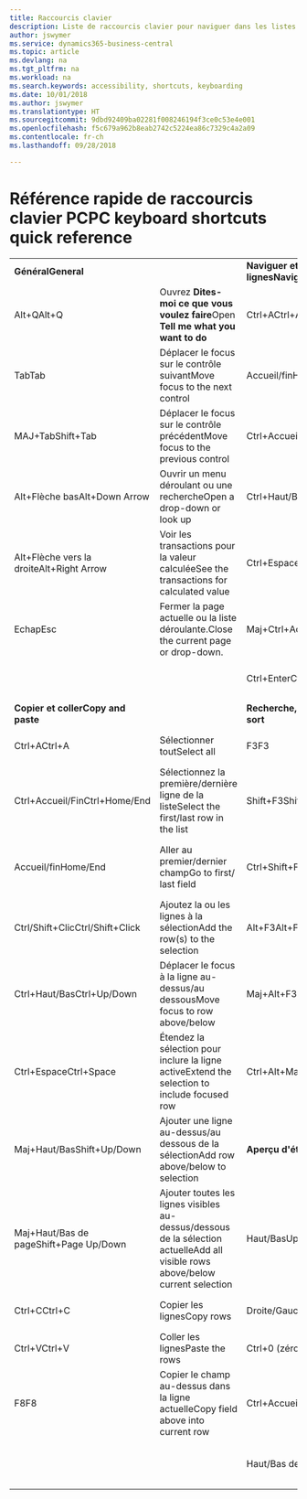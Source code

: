 ```yaml
---
title: Raccourcis clavier
description: Liste de raccourcis clavier pour naviguer dans les listes.
author: jswymer
ms.service: dynamics365-business-central
ms.topic: article
ms.devlang: na
ms.tgt_pltfrm: na
ms.workload: na
ms.search.keywords: accessibility, shortcuts, keyboarding
ms.date: 10/01/2018
ms.author: jswymer
ms.translationtype: HT
ms.sourcegitcommit: 9dbd92409ba02281f008246194f3ce0c53e4e001
ms.openlocfilehash: f5c679a962b8eab2742c5224ea86c7329c4a2a09
ms.contentlocale: fr-ch
ms.lasthandoff: 09/28/2018

---
```


# <a name="pc-keyboard-shortcuts-quick-reference"></a><span data-ttu-id="5123d-103">Référence rapide de raccourcis clavier PC</span><span class="sxs-lookup"><span data-stu-id="5123d-103">PC keyboard shortcuts quick reference</span></span>


|||||  
|----------------|-----------|----------------|-----------|    
|<span data-ttu-id="5123d-104">**Général**</span><span class="sxs-lookup"><span data-stu-id="5123d-104">**General**</span></span>||<span data-ttu-id="5123d-105">**Naviguer et sélectionner des lignes**</span><span class="sxs-lookup"><span data-stu-id="5123d-105">**Navigate and select rows**</span></span>||
|<span data-ttu-id="5123d-106">Alt+Q</span><span class="sxs-lookup"><span data-stu-id="5123d-106">Alt+Q</span></span>|<span data-ttu-id="5123d-107">Ouvrez **Dites-moi ce que vous voulez faire**</span><span class="sxs-lookup"><span data-stu-id="5123d-107">Open **Tell me what you want to do**</span></span>|<span data-ttu-id="5123d-108">Ctrl+A</span><span class="sxs-lookup"><span data-stu-id="5123d-108">Ctrl+A</span></span>|<span data-ttu-id="5123d-109">Sélectionner tout</span><span class="sxs-lookup"><span data-stu-id="5123d-109">Select all</span></span>|
|<span data-ttu-id="5123d-110">Tab</span><span class="sxs-lookup"><span data-stu-id="5123d-110">Tab</span></span>|<span data-ttu-id="5123d-111">Déplacer le focus sur le contrôle suivant</span><span class="sxs-lookup"><span data-stu-id="5123d-111">Move focus to the next control</span></span>|<span data-ttu-id="5123d-112">Accueil/fin</span><span class="sxs-lookup"><span data-stu-id="5123d-112">Home/End</span></span>|<span data-ttu-id="5123d-113">Aller au premier/dernier champ</span><span class="sxs-lookup"><span data-stu-id="5123d-113">Go to first/last field</span></span>|
|<span data-ttu-id="5123d-114">MAJ+Tab</span><span class="sxs-lookup"><span data-stu-id="5123d-114">Shift+Tab</span></span>|<span data-ttu-id="5123d-115">Déplacer le focus sur le contrôle précédent</span><span class="sxs-lookup"><span data-stu-id="5123d-115">Move focus to the previous control</span></span>|<span data-ttu-id="5123d-116">Ctrl+Accueil/Fin</span><span class="sxs-lookup"><span data-stu-id="5123d-116">Ctrl+Home/End</span></span>|<span data-ttu-id="5123d-117">Aller à la première/dernière ligne</span><span class="sxs-lookup"><span data-stu-id="5123d-117">Go to first/last row</span></span>|   
|<span data-ttu-id="5123d-118">Alt+Flèche bas</span><span class="sxs-lookup"><span data-stu-id="5123d-118">Alt+Down Arrow</span></span>|<span data-ttu-id="5123d-119">Ouvrir un menu déroulant ou une recherche</span><span class="sxs-lookup"><span data-stu-id="5123d-119">Open a drop-down or look up</span></span>|<span data-ttu-id="5123d-120">Ctrl+Haut/Bas</span><span class="sxs-lookup"><span data-stu-id="5123d-120">Ctrl+Up/Down</span></span>|<span data-ttu-id="5123d-121">Naviguer sans perdre la sélection</span><span class="sxs-lookup"><span data-stu-id="5123d-121">Navigate without losing selection</span></span>|
|<span data-ttu-id="5123d-122">Alt+Flèche vers la droite</span><span class="sxs-lookup"><span data-stu-id="5123d-122">Alt+Right Arrow</span></span>|<span data-ttu-id="5123d-123">Voir les transactions pour la valeur calculée</span><span class="sxs-lookup"><span data-stu-id="5123d-123">See the transactions for calculated value</span></span>|<span data-ttu-id="5123d-124">Ctrl+Espace</span><span class="sxs-lookup"><span data-stu-id="5123d-124">Ctrl+Space</span></span>|<span data-ttu-id="5123d-125">Basculer la sélection de ligne</span><span class="sxs-lookup"><span data-stu-id="5123d-125">Toggle row selection</span></span>| 
|<span data-ttu-id="5123d-126">Echap</span><span class="sxs-lookup"><span data-stu-id="5123d-126">Esc</span></span>|<span data-ttu-id="5123d-127">Fermer la page actuelle ou la liste déroulante.</span><span class="sxs-lookup"><span data-stu-id="5123d-127">Close the current page or drop-down.</span></span>|<span data-ttu-id="5123d-128">Maj+Ctrl+Accueil/Fin</span><span class="sxs-lookup"><span data-stu-id="5123d-128">Shift+Ctrl+Home/End</span></span>|<span data-ttu-id="5123d-129">Étendre la sélection à la première/dernière ligne</span><span class="sxs-lookup"><span data-stu-id="5123d-129">Extend selection to first/last row</span></span>| 
|||<span data-ttu-id="5123d-130">Ctrl+Enter</span><span class="sxs-lookup"><span data-stu-id="5123d-130">Ctrl+Enter</span></span>|<span data-ttu-id="5123d-131">Focus hors de la liste</span><span class="sxs-lookup"><span data-stu-id="5123d-131">Focus out of the list</span></span>|
|||||
|<span data-ttu-id="5123d-132">**Copier et coller**</span><span class="sxs-lookup"><span data-stu-id="5123d-132">**Copy and paste**</span></span>||<span data-ttu-id="5123d-133">**Recherche, filtre, et tri**</span><span class="sxs-lookup"><span data-stu-id="5123d-133">**Search, filter, and sort**</span></span>||
|<span data-ttu-id="5123d-134">Ctrl+A</span><span class="sxs-lookup"><span data-stu-id="5123d-134">Ctrl+A</span></span>|<span data-ttu-id="5123d-135">Sélectionner tout</span><span class="sxs-lookup"><span data-stu-id="5123d-135">Select all</span></span>|<span data-ttu-id="5123d-136">F3</span><span class="sxs-lookup"><span data-stu-id="5123d-136">F3</span></span>|<span data-ttu-id="5123d-137">Basculer la recherche</span><span class="sxs-lookup"><span data-stu-id="5123d-137">Toggle search</span></span>|
|<span data-ttu-id="5123d-138">Ctrl+Accueil/Fin</span><span class="sxs-lookup"><span data-stu-id="5123d-138">Ctrl+Home/End</span></span>|<span data-ttu-id="5123d-139">Sélectionnez la première/dernière ligne de la liste</span><span class="sxs-lookup"><span data-stu-id="5123d-139">Select the first/last row in the list</span></span>|<span data-ttu-id="5123d-140">Shift+F3</span><span class="sxs-lookup"><span data-stu-id="5123d-140">Shift+F3</span></span>|<span data-ttu-id="5123d-141">Basculer le volet Filtre ; focus sur les filtres de champ</span><span class="sxs-lookup"><span data-stu-id="5123d-141">Toggle filter pane; focus on field filters</span></span>|
|<span data-ttu-id="5123d-142">Accueil/fin</span><span class="sxs-lookup"><span data-stu-id="5123d-142">Home/End</span></span>|<span data-ttu-id="5123d-143">Aller au premier/dernier champ</span><span class="sxs-lookup"><span data-stu-id="5123d-143">Go to first/ last field</span></span>|<span data-ttu-id="5123d-144">Ctrl+Shift+F3</span><span class="sxs-lookup"><span data-stu-id="5123d-144">Ctrl+Shift+F3</span></span>|<span data-ttu-id="5123d-145">Basculer les filtres de totaux : focus sur les filtres de totaux</span><span class="sxs-lookup"><span data-stu-id="5123d-145">Toggle totals filters: focus on totals filters</span></span>|
|<span data-ttu-id="5123d-146">Ctrl/Shift+Clic</span><span class="sxs-lookup"><span data-stu-id="5123d-146">Ctrl/Shift+Click</span></span>|<span data-ttu-id="5123d-147">Ajoutez la ou les lignes à la sélection</span><span class="sxs-lookup"><span data-stu-id="5123d-147">Add the row(s) to the selection</span></span> |<span data-ttu-id="5123d-148">Alt+F3</span><span class="sxs-lookup"><span data-stu-id="5123d-148">Alt+F3</span></span>|<span data-ttu-id="5123d-149">Filtrer la valeur sélectionnée de cellules</span><span class="sxs-lookup"><span data-stu-id="5123d-149">Filter on selected cell value</span></span>|
|<span data-ttu-id="5123d-150">Ctrl+Haut/Bas</span><span class="sxs-lookup"><span data-stu-id="5123d-150">Ctrl+Up/Down</span></span>|<span data-ttu-id="5123d-151">Déplacer le focus à la ligne au-dessus/au dessous</span><span class="sxs-lookup"><span data-stu-id="5123d-151">Move focus to row above/below</span></span>|<span data-ttu-id="5123d-152">Maj+Alt+F3</span><span class="sxs-lookup"><span data-stu-id="5123d-152">Shift+Alt+F3</span></span>|<span data-ttu-id="5123d-153">Ajouter un filtre au champ sélectionnée</span><span class="sxs-lookup"><span data-stu-id="5123d-153">Add filter on selected field</span></span>|
|<span data-ttu-id="5123d-154">Ctrl+Espace</span><span class="sxs-lookup"><span data-stu-id="5123d-154">Ctrl+Space</span></span>|<span data-ttu-id="5123d-155">Étendez la sélection pour inclure la ligne active</span><span class="sxs-lookup"><span data-stu-id="5123d-155">Extend the selection to include focused row</span></span>|<span data-ttu-id="5123d-156">Ctrl+Alt+Maj+F3</span><span class="sxs-lookup"><span data-stu-id="5123d-156">Ctrl+Alt+Shift+F3</span></span>|<span data-ttu-id="5123d-157">Réinitialiser les filtres</span><span class="sxs-lookup"><span data-stu-id="5123d-157">Reset filters</span></span>|
|<span data-ttu-id="5123d-158">Maj+Haut/Bas</span><span class="sxs-lookup"><span data-stu-id="5123d-158">Shift+Up/Down</span></span>|<span data-ttu-id="5123d-159">Ajouter une ligne au-dessus/au dessous de la sélection</span><span class="sxs-lookup"><span data-stu-id="5123d-159">Add row above/below to selection</span></span>|<span data-ttu-id="5123d-160">**Aperçu d'état**</span><span class="sxs-lookup"><span data-stu-id="5123d-160">**Report preview**</span></span>||
|<span data-ttu-id="5123d-161">Maj+Haut/Bas de page</span><span class="sxs-lookup"><span data-stu-id="5123d-161">Shift+Page Up/Down</span></span>|<span data-ttu-id="5123d-162">Ajouter toutes les lignes visibles au-dessus/dessous de la sélection actuelle</span><span class="sxs-lookup"><span data-stu-id="5123d-162">Add all visible rows above/below current selection</span></span>|<span data-ttu-id="5123d-163">Haut/Bas</span><span class="sxs-lookup"><span data-stu-id="5123d-163">Up/Down</span></span>|<span data-ttu-id="5123d-164">Faire défiler vers le haut et le bas de la page</span><span class="sxs-lookup"><span data-stu-id="5123d-164">Scroll up and down the page</span></span>
|<span data-ttu-id="5123d-165">Ctrl+C</span><span class="sxs-lookup"><span data-stu-id="5123d-165">Ctrl+C</span></span>|<span data-ttu-id="5123d-166">Copier les lignes</span><span class="sxs-lookup"><span data-stu-id="5123d-166">Copy rows</span></span>|<span data-ttu-id="5123d-167">Droite/Gauche</span><span class="sxs-lookup"><span data-stu-id="5123d-167">Right/Left</span></span>|<span data-ttu-id="5123d-168">Faire défiler vers la droite/la gauche</span><span class="sxs-lookup"><span data-stu-id="5123d-168">Scroll to the right/left</span></span> |
|<span data-ttu-id="5123d-169">Ctrl+V</span><span class="sxs-lookup"><span data-stu-id="5123d-169">Ctrl+V</span></span>|<span data-ttu-id="5123d-170">Coller les lignes</span><span class="sxs-lookup"><span data-stu-id="5123d-170">Paste the rows</span></span>|<span data-ttu-id="5123d-171">Ctrl+0 (zéro)</span><span class="sxs-lookup"><span data-stu-id="5123d-171">Ctrl+0 (zero)</span></span>|<span data-ttu-id="5123d-172">Ajuster la page à la fenêtre</span><span class="sxs-lookup"><span data-stu-id="5123d-172">Fit page in window</span></span> |
|<span data-ttu-id="5123d-173">F8</span><span class="sxs-lookup"><span data-stu-id="5123d-173">F8</span></span>|<span data-ttu-id="5123d-174">Copier le champ au-dessus dans la ligne actuelle</span><span class="sxs-lookup"><span data-stu-id="5123d-174">Copy field above into current row</span></span>|<span data-ttu-id="5123d-175">Ctrl+Accueil/Fin</span><span class="sxs-lookup"><span data-stu-id="5123d-175">Ctrl+Home/End</span></span>|<span data-ttu-id="5123d-176">Aller à la première/dernière page</span><span class="sxs-lookup"><span data-stu-id="5123d-176">Go to the first/last page</span></span>|
|||<span data-ttu-id="5123d-177">Haut/Bas de page</span><span class="sxs-lookup"><span data-stu-id="5123d-177">Page Up/Down</span></span>|<span data-ttu-id="5123d-178">Aller à la page précédente/suivante</span><span class="sxs-lookup"><span data-stu-id="5123d-178">Go to the previous/next page</span></span>|


